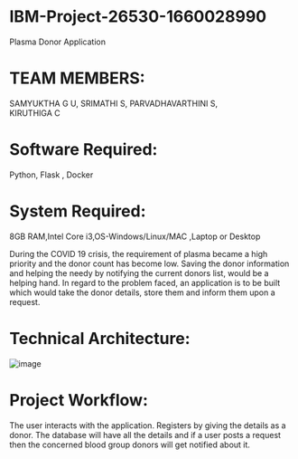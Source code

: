 # IBM-Project-26530-1660028990
Plasma Donor Application

# TEAM MEMBERS:
SAMYUKTHA G U, 
SRIMATHI S, 
PARVADHAVARTHINI S,  
KIRUTHIGA C

# Software Required:
Python, Flask , Docker

# System Required:
8GB RAM,Intel Core i3,OS-Windows/Linux/MAC ,Laptop or Desktop

During the COVID 19 crisis, the requirement of plasma became a high priority and the donor count has become low. Saving the donor information and helping the needy by notifying the current donors list, would be a helping hand. In regard to the problem faced, an application is to be built which would take the donor details, store them and inform them upon a request.

# Technical Architecture:

![image](https://user-images.githubusercontent.com/103623425/190917191-d18019df-f3e4-4d38-9418-dfd0f2a75fbe.png)


# Project Workflow:

 The user interacts with the application.
 Registers by giving the details as a donor.
 The database will have all the details and if a user posts a request then the concerned blood group donors will get notified about it.

